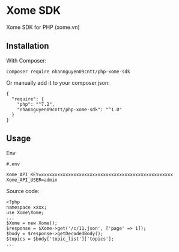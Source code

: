 # Xome SDK

Xome SDK for PHP (xome.vn)

## Installation

With Composer:

```
composer require nhannguyen09cntt/php-xome-sdk
```

Or manually add it to your composer.json:

```
{
  "require": {
    "php": "^7.2",
    "nhannguyen09cntt/php-xome-sdk": "^1.0"
  }
}
```

## Usage
Env
```
#.env

Xome_API_KEY=xxxxxxxxxxxxxxxxxxxxxxxxxxxxxxxxxxxxxxxxxxxxxxxxx
Xome_API_USER=admin
```

Source code:
```
<?php
namespace xxxx;
use Xome\Xome;
...
$Xome = new Xome();
$response = $Xome->get('/c/11.json', ['page' => 1]);
$body = $response->getDecodedBody();
$topics = $body['topic_list']['topics'];
...
```
